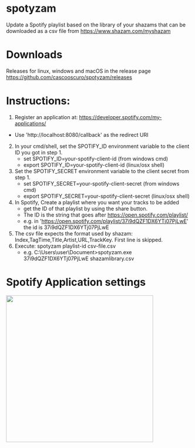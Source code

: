 # spotyzam
Update a Spotify playlist based on the library of your shazams that can be downloaded as a csv file from https://www.shazam.com/myshazam

# Downloads
Releases for linux, windows and macOS in the release page https://github.com/cascooscuro/spotyzam/releases

 # Instructions:
  1. Register an application at: https://developer.spotify.com/my-applications/
   - Use 'http://localhost:8080/callback' as the redirect URI
  2. In your cmd/shell, set the SPOTIFY_ID environment variable to the client ID you got in step 1.
     - set SPOTIFY_ID=your-spotify-client-id  (from windows cmd)
     - export SPOTIFY_ID=your-spotify-client-id (linux/osx shell)
  3. Set the SPOTIFY_SECRET environment variable to the client secret from step 1.
     - set SPOTIFY_SECRET=your-spotify-client-secret  (from windows cmd)
     - export SPOTIFY_SECRET=your-spotify-client-secret (linux/osx shell)
  4. In Spotify, Create a playlist where you want your tracks to be added 
      - get the ID of that playlist by using the share button. 
      - The ID is the string that goes after https://open.spotify.com/playlist/ 
      - e.g.  in 'https://open.spotify.com/playlist/37i9dQZF1DX6YTj07PjLwE' the id is 37i9dQZF1DX6YTj07PjLwE  
  5. The csv file expects the format used by shazam: Index,TagTime,Title,Artist,URL,TrackKey. First line is skipped.
  6. Execute: spotyzam playlist-id csv-file.csv
      - e.g. C:\Users\user\Document>spotyzam.exe 37i9dQZF1DX6YTj07PjLwE shazamlibrary.csv


# Spotify Application settings

<img src="https://user-images.githubusercontent.com/5746813/153570984-66cce31b-d7a1-435e-895f-bffc768e3c38.png" width="400" height="400">

